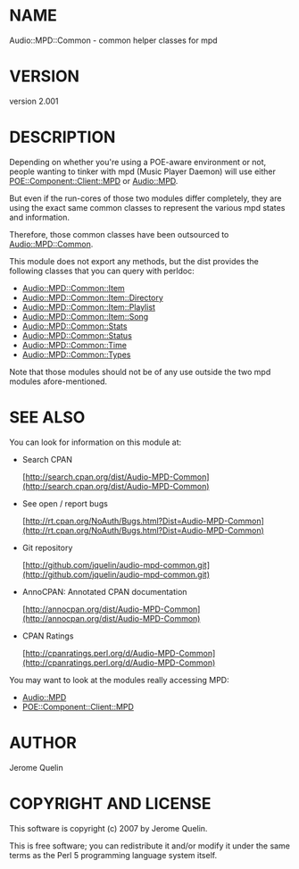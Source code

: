 # NAME

Audio::MPD::Common - common helper classes for mpd

# VERSION

version 2.001

# DESCRIPTION

Depending on whether you're using a POE-aware environment or not, people
wanting to tinker with mpd (Music Player Daemon) will use either
[POE::Component::Client::MPD](https://metacpan.org/pod/POE::Component::Client::MPD) or [Audio::MPD](https://metacpan.org/pod/Audio::MPD).

But even if the run-cores of those two modules differ completely, they
are using the exact same common classes to represent the various mpd
states and information.

Therefore, those common classes have been outsourced to
[Audio::MPD::Common](https://metacpan.org/pod/Audio::MPD::Common).

This module does not export any methods, but the dist provides the
following classes that you can query with perldoc:

- [Audio::MPD::Common::Item](https://metacpan.org/pod/Audio::MPD::Common::Item)
- [Audio::MPD::Common::Item::Directory](https://metacpan.org/pod/Audio::MPD::Common::Item::Directory)
- [Audio::MPD::Common::Item::Playlist](https://metacpan.org/pod/Audio::MPD::Common::Item::Playlist)
- [Audio::MPD::Common::Item::Song](https://metacpan.org/pod/Audio::MPD::Common::Item::Song)
- [Audio::MPD::Common::Stats](https://metacpan.org/pod/Audio::MPD::Common::Stats)
- [Audio::MPD::Common::Status](https://metacpan.org/pod/Audio::MPD::Common::Status)
- [Audio::MPD::Common::Time](https://metacpan.org/pod/Audio::MPD::Common::Time)
- [Audio::MPD::Common::Types](https://metacpan.org/pod/Audio::MPD::Common::Types)

Note that those modules should not be of any use outside the two mpd
modules afore-mentioned.

# SEE ALSO

You can look for information on this module at:

- Search CPAN

    [http://search.cpan.org/dist/Audio-MPD-Common](http://search.cpan.org/dist/Audio-MPD-Common)

- See open / report bugs

    [http://rt.cpan.org/NoAuth/Bugs.html?Dist=Audio-MPD-Common](http://rt.cpan.org/NoAuth/Bugs.html?Dist=Audio-MPD-Common)

- Git repository

    [http://github.com/jquelin/audio-mpd-common.git](http://github.com/jquelin/audio-mpd-common.git)

- AnnoCPAN: Annotated CPAN documentation

    [http://annocpan.org/dist/Audio-MPD-Common](http://annocpan.org/dist/Audio-MPD-Common)

- CPAN Ratings

    [http://cpanratings.perl.org/d/Audio-MPD-Common](http://cpanratings.perl.org/d/Audio-MPD-Common)

You may want to look at the modules really accessing MPD:

- [Audio::MPD](https://metacpan.org/pod/Audio::MPD)
- [POE::Component::Client::MPD](https://metacpan.org/pod/POE::Component::Client::MPD)

# AUTHOR

Jerome Quelin

# COPYRIGHT AND LICENSE

This software is copyright (c) 2007 by Jerome Quelin.

This is free software; you can redistribute it and/or modify it under
the same terms as the Perl 5 programming language system itself.
